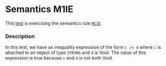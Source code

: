 # Semantics M1IE

This [test](.) is exercising the semantics rule [`M1IE`](../Readme.md).

### Description

In this test, we have an inequality expression of the form `c /= d` where `c` is attached to an object of type `STRING` and `d` is Void. The value of this expression is true because `c` and `d` is not both Void.
